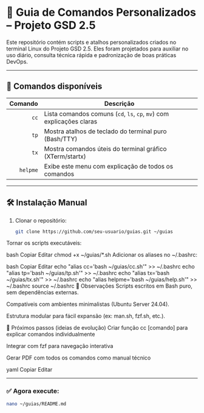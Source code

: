 # 📂 Guia de Comandos Personalizados – Projeto GSD 2.5

Este repositório contém scripts e atalhos personalizados criados no terminal Linux do Projeto GSD 2.5. Eles foram projetados para auxiliar no uso diário, consulta técnica rápida e padronização de boas práticas DevOps.

---

## 🧠 Comandos disponíveis

| Comando | Descrição                                                             |
|--------:|----------------------------------------------------------------------|
| `cc`    | Lista comandos comuns (`cd`, `ls`, `cp`, `mv`) com explicações claras |
| `tp`    | Mostra atalhos de teclado do terminal puro (Bash/TTY)                |
| `tx`    | Mostra comandos úteis do terminal gráfico (XTerm/startx)             |
| `helpme`| Exibe este menu com explicação de todos os comandos                  |

---

## 🛠️ Instalação Manual

1. Clonar o repositório:

   ```bash
   git clone https://github.com/seu-usuario/guias.git ~/guias
Tornar os scripts executáveis:

bash
Copiar
Editar
chmod +x ~/guias/*.sh
Adicionar os aliases no ~/.bashrc:

bash
Copiar
Editar
echo "alias cc='bash ~/guias/cc.sh'" >> ~/.bashrc
echo "alias tp='bash ~/guias/tp.sh'" >> ~/.bashrc
echo "alias tx='bash ~/guias/tx.sh'" >> ~/.bashrc
echo "alias helpme='bash ~/guias/help.sh'" >> ~/.bashrc
source ~/.bashrc
📎 Observações
Scripts escritos em Bash puro, sem dependências externas.

Compatíveis com ambientes minimalistas (Ubuntu Server 24.04).

Estrutura modular para fácil expansão (ex: man.sh, fzf.sh, etc.).

🧩 Próximos passos (ideias de evolução)
Criar função cc [comando] para explicar comandos individualmente

Integrar com fzf para navegação interativa

Gerar PDF com todos os comandos como manual técnico

yaml
Copiar
Editar

---

### ✅ Agora execute:

```bash
nano ~/guias/README.md
